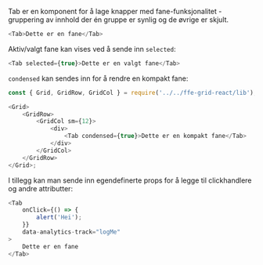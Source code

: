 Tab er en komponent for å lage knapper med fane-funksjonalitet - gruppering av innhold der én gruppe er synlig og de øvrige er skjult.

```js
<Tab>Dette er en fane</Tab>
```

Aktiv/valgt fane kan vises ved å sende inn `selected`:

```js
<Tab selected={true}>Dette er en valgt fane</Tab>
```

`condensed` kan sendes inn for å rendre en kompakt fane:

```js
const { Grid, GridRow, GridCol } = require('../../ffe-grid-react/lib');

<Grid>
    <GridRow>
        <GridCol sm={12}>
            <div>
                <Tab condensed={true}>Dette er en kompakt fane</Tab>
            </div>
        </GridCol>
    </GridRow>
</Grid>;
```

I tillegg kan man sende inn egendefinerte props for å legge til clickhandlere og andre attributter:

```js
<Tab
    onClick={() => {
        alert('Hei');
    }}
    data-analytics-track="logMe"
>
    Dette er en fane
</Tab>
```
